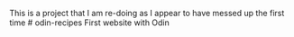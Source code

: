 This is a project that I am re-doing as I appear to have messed up the first time # odin-recipes
First website with Odin
